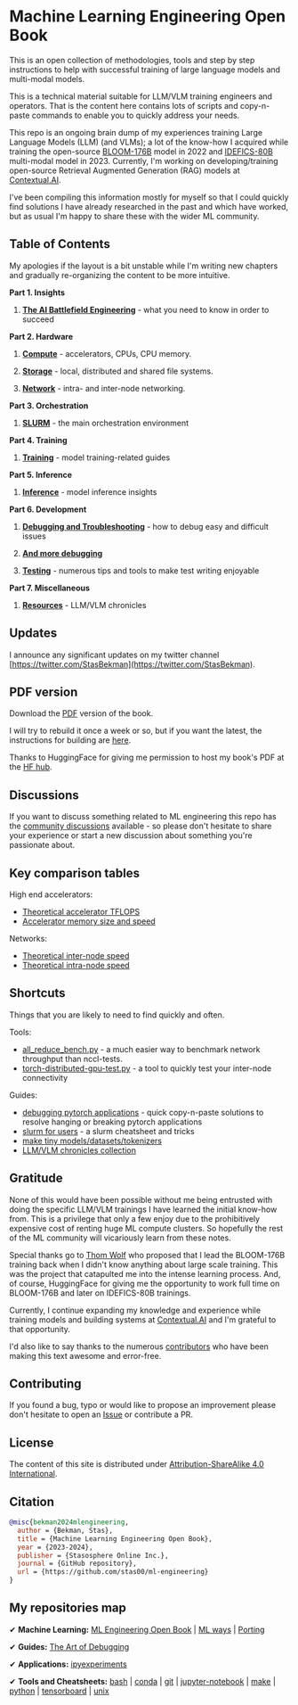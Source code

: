# Machine Learning Engineering Open Book

This is an open collection of methodologies, tools and step by step instructions to help with successful training of large language models and multi-modal models.

This is a technical material suitable for LLM/VLM training engineers and operators. That is the content here contains lots of scripts and copy-n-paste commands to enable you to quickly address your needs.

This repo is an ongoing brain dump of my experiences training Large Language Models (LLM) (and VLMs); a lot of the know-how I acquired while training the open-source [BLOOM-176B](https://huggingface.co/bigscience/bloom) model in 2022 and [IDEFICS-80B](https://huggingface.co/HuggingFaceM4/idefics-80b-instruct) multi-modal model in 2023. Currently, I'm working on developing/training open-source Retrieval Augmented Generation (RAG) models at [Contextual.AI](https://contextual.ai/).

I've been compiling this information mostly for myself so that I could quickly find solutions I have already researched in the past and which have worked, but as usual I'm happy to share these with the wider ML community.


## Table of Contents

My apologies if the layout is a bit unstable while I'm writing new chapters and gradually re-organizing the content to be more intuitive.

**Part 1. Insights**

1. **[The AI Battlefield Engineering](./insights/ai-battlefield.md)** - what you need to know in order to succeed

**Part 2. Hardware**

1. **[Compute](compute)** - accelerators, CPUs, CPU memory.

1. **[Storage](storage)** - local, distributed and shared file systems.

1. **[Network](network)** - intra- and inter-node networking.


**Part 3. Orchestration**

1. **[SLURM](orchestration/slurm)** - the main orchestration environment


**Part 4. Training**

1. **[Training](training)** - model training-related guides


**Part 5. Inference**

1. **[Inference](inference)** - model inference insights


**Part 6. Development**

1. **[Debugging and Troubleshooting](debug)** - how to debug easy and difficult issues

1. **[And more debugging](https://github.com/stas00/the-art-of-debugging)**

1. **[Testing](testing)** - numerous tips and tools to make test writing enjoyable


**Part 7. Miscellaneous**

1. **[Resources](resources)** - LLM/VLM chronicles


## Updates

I announce any significant updates on my twitter channel [https://twitter.com/StasBekman](https://twitter.com/StasBekman).

## PDF version

Download the [PDF](https://huggingface.co/stas/ml-engineering-book/resolve/main/Stas%20Bekman%20-%20Machine%20Learning%20Engineering.pdf?download=true) version of the book.

I will try to rebuild it once a week or so, but if you want the latest, the instructions for building are [here](build).

Thanks to HuggingFace for giving me permission to host my book's PDF at the [HF hub](https://huggingface.co/).

## Discussions

If you want to discuss something related to ML engineering this repo has the [community discussions](https://github.com/stas00/ml-engineering/discussions) available - so please don't hesitate to share your experience or start a new discussion about something you're passionate about.

## Key comparison tables

High end accelerators:

- [Theoretical accelerator TFLOPS](compute/accelerator#tflops-comparison-table)
- [Accelerator memory size and speed](compute/accelerator#accelerator-memory-size-and-speed)

Networks:

- [Theoretical inter-node speed](network#intra-node-networking)
- [Theoretical intra-node speed](network#inter-node-networking)

## Shortcuts

Things that you are likely to need to find quickly and often.

Tools:

- [all_reduce_bench.py](network/benchmarks/all_reduce_bench.py) - a much easier way to benchmark network throughput than nccl-tests.
- [torch-distributed-gpu-test.py](debug/torch-distributed-gpu-test.py) - a tool to quickly test your inter-node connectivity

Guides:

- [debugging pytorch applications](debug/pytorch.md) - quick copy-n-paste solutions to resolve hanging or breaking pytorch applications
- [slurm for users](orchestration/slurm/users.md) - a slurm cheatsheet and tricks
- [make tiny models/datasets/tokenizers](debug/make-tiny-models-tokenizers-datasets.md)
- [LLM/VLM chronicles collection](resources#publicly-available-training-llmvlm-logbooks)


## Gratitude

None of this would have been possible without me being entrusted with doing the specific LLM/VLM trainings I have learned the initial know-how from. This is a privilege that only a few enjoy due to the prohibitively expensive cost of renting huge ML compute clusters. So hopefully the rest of the ML community will vicariously learn from these notes.

Special thanks go to [Thom Wolf](https://github.com/thomwolf) who proposed that I lead the BLOOM-176B training back when I didn't know anything about large scale training. This was the project that catapulted me into the intense learning process. And, of course, HuggingFace for giving me the opportunity to work full time on BLOOM-176B and later on IDEFICS-80B trainings.

Currently, I continue expanding my knowledge and experience while training models and building systems at [Contextual.AI](https://contextual.ai/) and I'm grateful to that opportunity.

I'd also like to say thanks to the numerous [contributors](contributors.md) who have been making this text awesome and error-free.

## Contributing

If you found a bug, typo or would like to propose an improvement please don't hesitate to open an [Issue](https://github.com/stas00/ml-engineering/issues) or contribute a PR.


## License

The content of this site is distributed under [Attribution-ShareAlike 4.0 International](LICENSE-CC-BY-SA).


## Citation

```bibtex
@misc{bekman2024mlengineering,
  author = {Bekman, Stas},
  title = {Machine Learning Engineering Open Book},
  year = {2023-2024},
  publisher = {Stasosphere Online Inc.},
  journal = {GitHub repository},
  url = {https://github.com/stas00/ml-engineering}
}
```

## My repositories map

✔ **Machine Learning:**
 [ML Engineering Open Book](https://github.com/stas00/ml-engineering) |
 [ML ways](https://github.com/stas00/ml-ways) |
 [Porting](https://github.com/stas00/porting)

✔ **Guides:**
 [The Art of Debugging](https://github.com/stas00/the-art-of-debugging)

✔ **Applications:**
 [ipyexperiments](https://github.com/stas00/ipyexperiments)

✔ **Tools and Cheatsheets:**
 [bash](https://github.com/stas00/bash-tools) |
 [conda](https://github.com/stas00/conda-tools) |
 [git](https://github.com/stas00/git-tools) |
 [jupyter-notebook](https://github.com/stas00/jupyter-notebook-tools) |
 [make](https://github.com/stas00/make-tools) |
 [python](https://github.com/stas00/python-tools) |
 [tensorboard](https://github.com/stas00/tensorboard-tools) |
 [unix](https://github.com/stas00/unix-tools)
